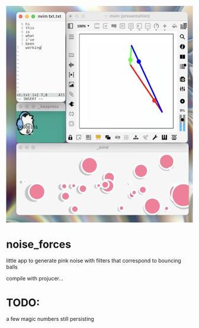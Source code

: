 [![Watch the video](https://raw.githubusercontent.com/jakemorgan011/noise_forces/main/thumbnail.png)](https://raw.githubusercontent.com/jakemorgan011/noise_forces/main/demo.mp4)


# noise_forces
little app to generate pink noise with filters that correspond to bouncing balls

compile with projucer...

# TODO:
a few magic numbers still persisting
